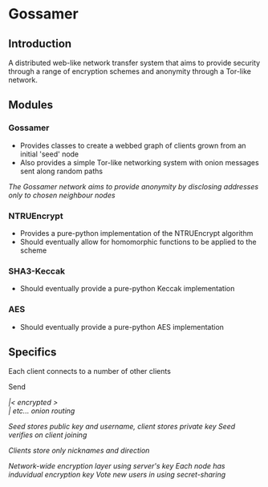 # Gossamer

## Introduction
A distributed web-like network transfer system that aims to provide security through a range of encryption schemes and anonymity through a Tor-like network.

## Modules
### Gossamer
* Provides classes to create a webbed graph of clients grown from an initial 'seed' node
* Also provides a simple Tor-like networking system with onion messages sent along random paths

_The Gossamer network aims to provide anonymity by disclosing addresses only to chosen neighbour nodes_

### NTRUEncrypt
* Provides a pure-python implementation of the NTRUEncrypt algorithm
* Should eventually allow for homomorphic functions to be applied to the scheme

### SHA3-Keccak
* Should eventually provide a pure-python Keccak implementation

### AES
* Should eventually provide a pure-python AES implementation

## Specifics
Each client connects to a number of other clients

Send <address>|<     encrypted     >
               <address>|<encrypted>
	etc... onion routing

Seed stores public key and username, client stores private key
Seed verifies on client joining

Clients store only nicknames and direction

Network-wide encryption layer using server's key
Each node has induvidual encryption key
Vote new users in using secret-sharing

